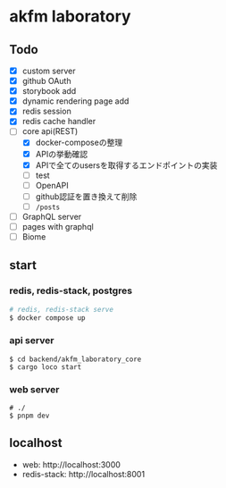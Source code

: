 # akfm laboratory

## Todo

- [x] custom server
- [x] github OAuth
- [x] storybook add
- [x] dynamic rendering page add
- [x] redis session
- [x] redis cache handler
- [ ] core api(REST)
  - [x] docker-composeの整理
  - [x] APIの挙動確認
  - [x] APIで全てのusersを取得するエンドポイントの実装
  - [ ] test
  - [ ] OpenAPI
  - [ ] github認証を置き換えて削除
  - [ ] `/posts`
- [ ] GraphQL server
- [ ] pages with graphql
- [ ] Biome

## start

### redis, redis-stack, postgres

```sh
# redis, redis-stack serve
$ docker compose up
```

### api server

```shell
$ cd backend/akfm_laboratory_core
$ cargo loco start
```

### web server

```shell
# ./
$ pnpm dev
```

## localhost

- web: http://localhost:3000
- redis-stack: http://localhost:8001
